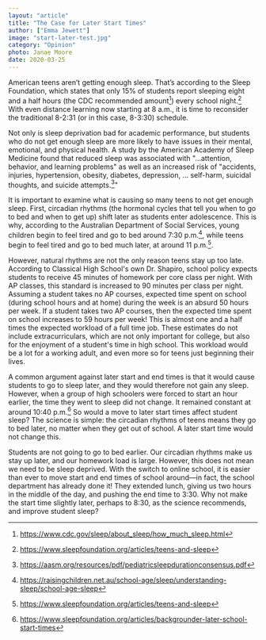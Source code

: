 ```yaml
---
layout: "article"
title: "The Case for Later Start Times"
author: ["Emma Jewett"]
image: "start-later-test.jpg"
category: "Opinion"
photo: Janae Moore
date: 2020-03-25
---
```


American teens aren’t getting enough sleep. That’s according to the Sleep Foundation, which states that only 15% of students report sleeping eight and a half hours (the CDC recommended amount[^5]) every school night.[^1] With even distance learning now starting at 8 a.m., it is time to reconsider the traditional 8-2:31 (or in this case, 8-3:30) schedule.

Not only is sleep deprivation bad for academic performance, but students who do not get enough sleep are more likely to have issues in their mental, emotional, and physical health. A study by the American Academy of Sleep Medicine found that reduced sleep was associated with "...attention, behavior, and learning problems" as well as an increased risk of "accidents, injuries, hypertension, obesity, diabetes, depression, … self-harm, suicidal thoughts, and suicide attempts.[^2]"

It is important to examine what is causing so many teens to not get enough sleep. First, circadian rhythms (the hormonal cycles that tell you when to go to bed and when to get up) shift later as students enter adolescence. This is why, according to the Australian Department of Social Services, young children begin to feel tired and go to bed around 7:30 p.m.[^3], while teens begin to feel tired and go to bed much later, at around 11 p.m.[^4].

However, natural rhythms are not the only reason teens stay up too late. According to Classical High School's own Dr. Shapiro, school policy expects students to receive 45 minutes of homework per core class per night. With AP classes, this standard is increased to 90 minutes per class per night. Assuming a student takes no AP courses, expected time spent on school (during school hours and at home) during the week is an absurd 50 hours per week. If a student takes two AP courses, then the expected time spent on school increases to 59 hours per week! This is almost one and a half times the expected workload of a full time job. These estimates do not include extracurriculars, which are not only important for college, but also for the enjoyment of a student's time in high school. This workload would be a lot for a working adult, and even more so for teens just beginning their lives.

A common argument against later start and end times is that it would cause students to go to sleep later, and they would therefore not gain any sleep. However, when a group of high schoolers were forced to start an hour earlier, the time they went to sleep did not change. It remained constant at around 10:40 p.m.[^6] So would a move to later start times affect student sleep? The science is simple: the circadian rhythms of teens means they go to bed later, no matter when they get out of school. A later start time would not change this.

Students are not going to go to bed earlier. Our circadian rhythms make us stay up later, and our homework load is large. However, this does not mean we need to be sleep deprived. With the switch to online school, it is easier than ever to move start and end times of school around—in fact, the school department has already done it! They extended lunch, giving us two hours in the middle of the day, and pushing the end time to 3:30. Why not make the start time slightly later, perhaps to 8:30, as the science recommends, and improve student sleep?

[^1]: https://www.sleepfoundation.org/articles/teens-and-sleep
[^2]: https://aasm.org/resources/pdf/pediatricsleepdurationconsensus.pdf
[^3]: https://raisingchildren.net.au/school-age/sleep/understanding-sleep/school-age-sleep
[^4]: https://www.sleepfoundation.org/articles/teens-and-sleep
[^5]: https://www.cdc.gov/sleep/about_sleep/how_much_sleep.html
[^6]: https://www.sleepfoundation.org/articles/backgrounder-later-school-start-times
